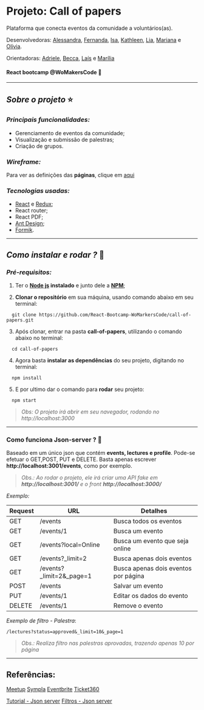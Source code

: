 # Projeto: Call of papers 
Plataforma que conecta eventos da comunidade a voluntários(as).

Desenvolvedoras:
[Alessandra](https://github.com/Alessandra-Nastassja),
[Fernanda](https://github.com/arfernanda),
[Isa](https://github.com/IsabellaSoares),
[Kathleen](https://github.com/kathleenpallotta), 
[Lia](), 
[Mariana]() e
[Olívia](https://github.com/oliviaresende).

Orientadoras:
[Adriele](),
[Becca](),
[Laís](https://github.com/lalizita) e
[Marília](https://github.com/GabrieleSuzart)

#### React bootcamp @WoMakersCode 🦄

**** 
## *Sobre o projeto* ⭐️
### *Principais funcionalidades:*

- Gerenciamento de eventos da comunidade;
- Visualização e submissão de palestras;
- Criação de grupos.

### *Wireframe:* 

Para ver as definições das **páginas**, clique em [aqui]()

### *Tecnologias usadas:*

- [React](https://pt-br.reactjs.org/docs/getting-started.html) e [Redux](https://redux.js.org/introduction/getting-started);
- React router;
- React PDF;
- [Ant Design](https://ant.design/docs/react/introduce);
- [Formik](https://jaredpalmer.com/formik/docs/api/formik).

****
## *Como instalar e rodar ?* 🚀
###  *Pré-requisitos:*
1. Ter o **[Node js](https://nodejs.org/en/) instalado** e junto dele a **[NPM](https://www.npmjs.com/)**;

2. **Clonar o repositório** em sua máquina, usando comando abaixo em seu terminal:

```
  git clone https://github.com/React-Bootcamp-WoMarkersCode/call-of-papers.git
```

3. Após clonar, entrar na pasta **call-of-papers**, utilizando o comando abaixo no terminal:

```
  cd call-of-papers
``` 

4. Agora basta **instalar as dependências** do seu projeto, digitando no terminal:

```
  npm install
```

5. E por ultimo dar o comando para **rodar** seu projeto:

```
  npm start
```

 > *Obs: O projeto irá abrir em seu navegador, rodando no http://localhost:3000*
 
 ****
 
 ### Como funciona Json-server ? 🚀

Baseado em um único json que contém **events, lectures e profile**. Pode-se efetuar o GET,POST, PUT e DELETE. Basta apenas escrever **http://localhost:3001/events**, como por exemplo. 

> *Obs.: Ao rodar o projeto, ele irá criar uma API fake em **http://localhost:3001/** e o front **http://localhost:3000/***
 
*Exemplo:*

Request | URL | Detalhes
-- | -- | --
GET | /events | Busca todos os eventos
GET | /events/1 | Busca um evento
GET | /events?local=Online | Busca um evento que seja online
GET | /events?_limit=2 | Busca apenas dois eventos
GET | /events?_limit=2&_page=1 | Busca apenas dois eventos por página
POST | /events | Salvar um evento
PUT | /events/1 | Editar os dados do evento
DELETE | /events/1 | Remove o evento


*Exemplo de filtro - Palestra*:

```
/lectures?status=approved&_limit=10&_page=1
```

> *Obs.:  Realiza filtro nas palestras aprovadas, trazendo apenas 10 por página*

 ****
 ## Referências:
 [Meetup](https://www.meetup.com/apps/)
 [Sympla](https://www.sympla.com.br/)
 [Eventbrite](https://www.eventbrite.com.br/)
 [Ticket360](https://www.ticket360.com.br/)
 
 [Tutorial - Json server](https://code.tutsplus.com/pt/tutorials/fake-rest-api-up-and-running-using-json-server--cms-27871)
 [Filtros - Json server](https://code.tutsplus.com/pt/tutorials/fake-rest-api-up-and-running-using-json-server--cms-27871)
